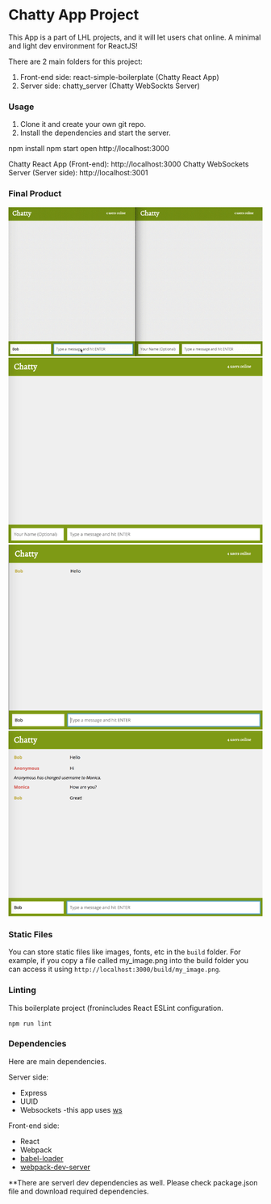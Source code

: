 # Chatty App Project

This App is a part of LHL projects, and it will let users chat online.
A minimal and light dev environment for ReactJS!

There are 2 main folders for this project:
1. Front-end side: react-simple-boilerplate (Chatty React App)
2. Server side: chatty_server (Chatty WebSockts Server)

### Usage

1. Clone it and create your own git repo.
2. Install the dependencies and start the server.

npm install
npm start
open http://localhost:3000

Chatty React App (Front-end): http://localhost:3000
Chatty WebSockets Server (Server side): http://localhost:3001

### Final Product
!["Screenshot of Chat page"](https://raw.githubusercontent.com/y-mtl/projects-w6/master/wk6-chatty-app/docs/animated2.gif)
!["Screenshot of Chat page"](https://raw.githubusercontent.com/y-mtl/projects-w6/master/wk6-chatty-app/docs/screenshot1.png)
!["Screenshot of Chat page when a user types"](https://raw.githubusercontent.com/y-mtl/projects-w6/master/wk6-chatty-app/docs/screenshot2.png)
!["Screenshot of Chat page when another user types"](https://raw.githubusercontent.com/y-mtl/projects-w6/master/wk6-chatty-app/docs/screenshot3.png)

### Static Files

You can store static files like images, fonts, etc in the `build` folder.
For example, if you copy a file called my_image.png into the build folder you can access it using `http://localhost:3000/build/my_image.png`.

### Linting

This boilerplate project (fronincludes React ESLint configuration.

```
npm run lint
```

### Dependencies
Here are main dependencies.

Server side:
* Express
* UUID
* Websockets -this app uses [ws](https://github.com/websockets/ws)

Front-end side:
* React
* Webpack
* [babel-loader](https://github.com/babel/babel-loader)
* [webpack-dev-server](https://github.com/webpack/webpack-dev-server)

**There are serverl dev dependencies as well. Please check package.json file and download required dependencies.
